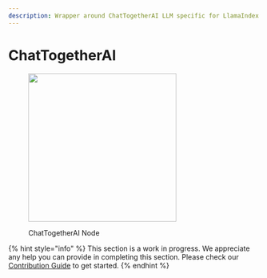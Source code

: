 ```yaml
---
description: Wrapper around ChatTogetherAI LLM specific for LlamaIndex.
---
```


# ChatTogetherAI

<figure><img src="../..//assets/up-014.png" alt="" width="296"><figcaption><p>ChatTogetherAI Node</p></figcaption></figure>

{% hint style="info" %}
This section is a work in progress. We appreciate any help you can provide in completing this section. Please check our [Contribution Guide](broken-reference) to get started.
{% endhint %}
